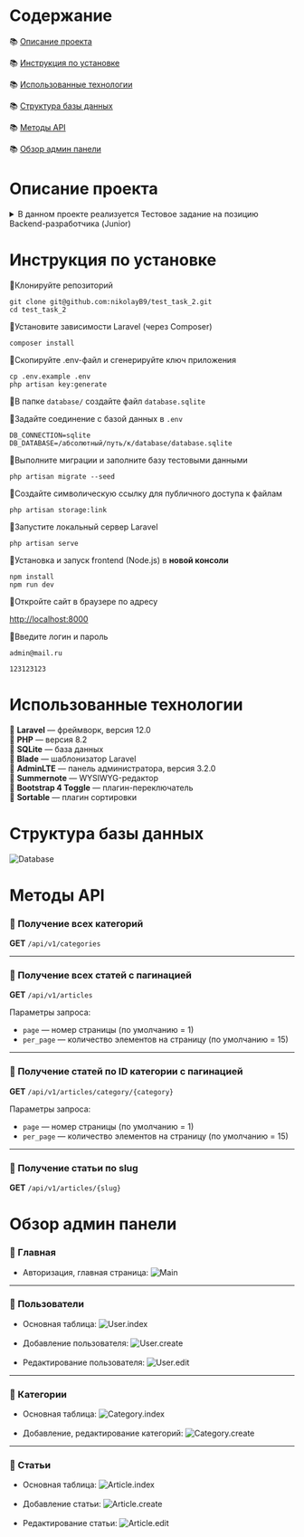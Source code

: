 # Содержание 

📚 [Описание проекта](#описание-проекта)

📚 [Инструкция по установке](#инструкция-по-установке)

📚 [Использованные технологии](#использованные-технологии)

📚 [Структура базы данных](#структура-базы-данных)

📚 [Методы API](#методы-api)

📚 [Обзор админ панели](#обзор-админ-панели)

# Описание проекта

<details>
<summary>В данном проекте реализуется Тестовое задание на позицию Backend-разработчика (Junior)</summary>

![Test task](docs/img/test_task.png)
</details>


# Инструкция по установке

🔹Клонируйте репозиторий
```
git clone git@github.com:nikolayB9/test_task_2.git
cd test_task_2
```

🔹Установите зависимости Laravel (через Composer)
```
composer install
```

🔹Скопируйте .env-файл и сгенерируйте ключ приложения
```
cp .env.example .env
php artisan key:generate
```

🔹В папке `database/` создайте файл `database.sqlite`

🔹Задайте соединение с базой данных в `.env`
```
DB_CONNECTION=sqlite
DB_DATABASE=/абсолютный/путь/к/database/database.sqlite
```

🔹Выполните миграции и заполните базу тестовыми данными
```
php artisan migrate --seed
```

🔹Создайте символическую ссылку для публичного доступа к файлам
```
php artisan storage:link
```

🔹Запустите локальный сервер Laravel
```
php artisan serve
```

🔹Установка и запуск frontend (Node.js) в **новой консоли**
```
npm install
npm run dev
```

🔹Откройте сайт в браузере по адресу

<a href="http://localhost:8000">http://localhost:8000</a>

🔹Введите логин и пароль
```
admin@mail.ru

123123123
```


# Использованные технологии

🔹 **Laravel** — фреймворк, версия 12.0  
🔹 **PHP** — версия 8.2  
🔹 **SQLite** — база данных  
🔹 **Blade** — шаблонизатор Laravel  
🔹 **AdminLTE** — панель администратора, версия 3.2.0  
🔹 **Summernote** — WYSIWYG-редактор  
🔹 **Bootstrap 4 Toggle** — плагин-переключатель  
🔹 **Sortable** — плагин сортировки


# Структура базы данных

![Database](docs/img/database.png)


# Методы API

### 🔹 Получение всех категорий
**GET** `/api/v1/categories`

---

### 🔹 Получение всех статей с пагинацией
**GET** `/api/v1/articles`  

Параметры запроса:
- `page` — номер страницы (по умолчанию = 1)
- `per_page` — количество элементов на страницу (по умолчанию = 15)

---

### 🔹 Получение статей по ID категории с пагинацией
**GET** `/api/v1/articles/category/{category}`  

Параметры запроса:
- `page` — номер страницы (по умолчанию = 1)
- `per_page` — количество элементов на страницу (по умолчанию = 15)

---

### 🔹 Получение статьи по slug
**GET** `/api/v1/articles/{slug}`


# Обзор админ панели

### 🔹 Главная

- Авторизация, главная страница:
![Main](docs/img/main.gif)

---

### 🔹 Пользователи

- Основная таблица: 
  ![User.index](docs/img/user.index.gif)  
  <br>
- Добавление пользователя:
  ![User.create](docs/img/user.create.gif)  
  <br>
- Редактирование пользователя:
  ![User.edit](docs/img/user.edit.gif)

---

### 🔹 Категории

- Основная таблица:
  ![Category.index](docs/img/category.index.gif)  
  <br>
- Добавление, редактирование категорий:
  ![Category.create](docs/img/category.create.gif)

---

### 🔹 Статьи

- Основная таблица:
  ![Article.index](docs/img/article.index.gif)   
  <br>
- Добавление статьи:
  ![Article.create](docs/img/article.create.gif)           
  <br>
- Редактирование статьи:
  ![Article.edit](docs/img/article.edit.gif)
